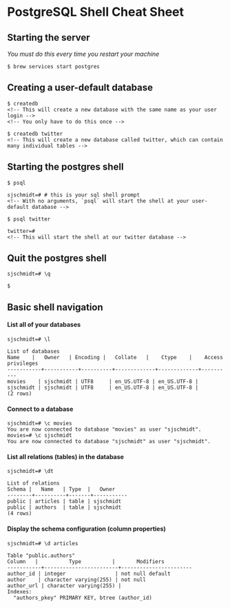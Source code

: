# PostgreSQL Shell Cheat Sheet

## Starting the server
*You must do this every time you restart your machine*
```
$ brew services start postgres
```

## Creating a user-default database
```
$ createdb
<!-- This will create a new database with the same name as your user login -->
<!-- You only have to do this once -->

$ createdb twitter
<!-- This will create a new database called twitter, which can contain many individual tables -->
```

## Starting the postgres shell
```
$ psql

sjschmidt=# # this is your sql shell prompt
<!-- With no arguments, `psql` will start the shell at your user-default database -->

$ psql twitter

twitter=#
<!-- This will start the shell at our twitter database -->
```

## Quit the postgres shell
```
sjschmidt=# \q

$
```

## Basic shell navigation
#### List all of your databases
```
sjschmidt=# \l

List of databases
Name    |   Owner   | Encoding |   Collate   |    Ctype    |    Access privileges
-----------+-----------+----------+-------------+-------------+----------
movies    | sjschmidt | UTF8     | en_US.UTF-8 | en_US.UTF-8 |
sjschmidt | sjschmidt | UTF8     | en_US.UTF-8 | en_US.UTF-8 |
(2 rows)

```

#### Connect to a database
```
sjschmidt=# \c movies
You are now connected to database "movies" as user "sjschmidt".
movies=# \c sjschmidt
You are now connected to database "sjschmidt" as user "sjschmidt".
```

#### List all relations (tables) in the database
```
sjschmidt=# \dt

List of relations
Schema |   Name   | Type  |   Owner
--------+----------+-------+-----------
public | articles | table | sjschmidt
public | authors  | table | sjschmidt
(4 rows)
```

#### Display the schema configuration (column properties)
```
sjschmidt=# \d articles

Table "public.authors"
Column   |          Type          |       Modifiers
-----------+------------------------+-----------------------
author_id | integer                | not null default
author    | character varying(255) | not null
author_url | character varying(255) |
Indexes:
  "authors_pkey" PRIMARY KEY, btree (author_id)
```